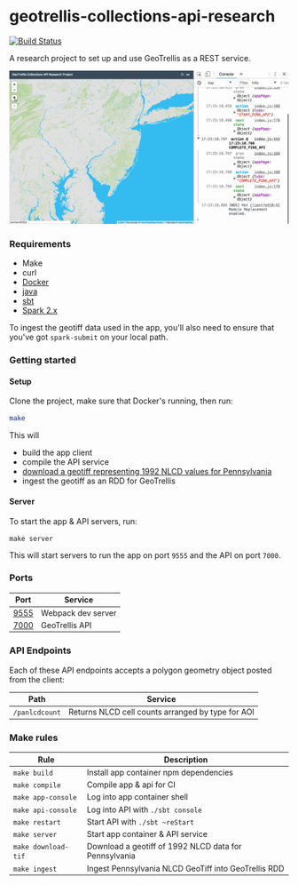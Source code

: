 # geotrellis-collections-api-research

[![Build Status](https://travis-ci.org/azavea/geotrellis-collections-api-research.svg?branch=master)](https://travis-ci.org/azavea/geotrellis-collections-api-research)

A research project to set up and use GeoTrellis as a REST service.

![current demo](demo.gif)

### Requirements

* Make
* curl
* [Docker](https://store.docker.com/search?offering=community&type=edition)
* [java](http://openjdk.java.net/)
* [sbt](http://www.scala-sbt.org/download.html)
* [Spark 2.x](https://spark.apache.org/downloads.html)

To ingest the geotiff data used in the app, you'll also need to ensure that you've got `spark-submit` on your local path.

### Getting started

#### Setup

Clone the project, make sure that Docker's running, then run:

```sh
make
```

This will

- build the app client
- compile the API service
- [download a geotiff representing 1992 NLCD values for Pennsylvania](http://www.pasda.psu.edu/uci/DataSummary.aspx?dataset=339)
- ingest the geotiff as an RDD for GeoTrellis

#### Server

To start the app & API servers, run:

```
make server
```

This will start servers to run the app on port `9555` and the API on port `7000`.

### Ports

| Port | Service |
| --- | --- |
| [9555](http://localhost:9555) | Webpack dev server |
| [7000](http://localhost:7000) | GeoTrellis API |

### API Endpoints

Each of these API endpoints accepts a polygon geometry object posted from the client:

| Path | Service |
| --- | --- |
| `/panlcdcount` | Returns NLCD cell counts arranged by type for AOI |

### Make rules

| Rule | Description |
| --- | --- |
| `make build` | Install app container npm dependencies |
| `make compile` | Compile app & api for CI |
| `make app-console` | Log into app container shell |
| `make api-console` | Log into API with `./sbt console` |
| `make restart` | Start API with `./sbt ~reStart` |
| `make server` | Start app container & API service |
| `make download-tif` | Download a geotiff of 1992 NLCD data for Pennsylvania |
| `make ingest` | Ingest Pennsylvania NLCD GeoTiff into GeoTrellis RDD |
